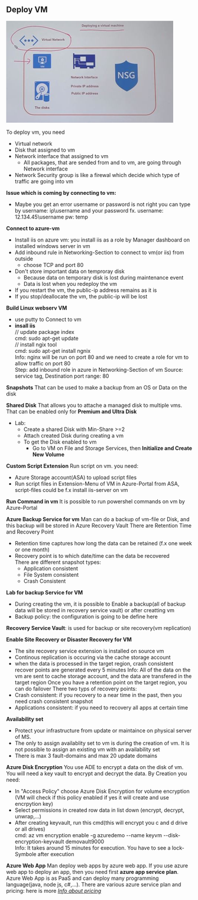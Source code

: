 ## Deploy VM

![alt text](https://github.com/MElashkr/az-104-labs/blob/main/Pictures/deploy-vm.JPG?row=true "Deploy vm")

To deploy vm, you need
- Virtual network
- Disk that assigned to vm
- Network interface that assigned to vm
  - All packages, that are sended from and to vm, are going through Network interface
- Network Security group is like a firewal which decide which type of traffic are going into vm

**Issue which is coming by connecting to vm:**
- Maybe you get an error username or password is not right
you can type by username: ip\username and your password
fx. username: 12.134.45\username
    pw: temp
  
**Connect to azure-vm**
- Install iis on azure vm: you install iis as a role by Manager dashboard on installed windows server in vm
- Add inbound rule in Networking-Section to connect to vm(or iis) from outside
  - choose TCP and port 80
- Don't store important data on temproray disk
  - Because data on temporary disk is lost during maintenance event
  - Data is lost when you redeploy the vm
- If you restart the vm, the public-ip address remains as it is
- If you stop/deallocate the vm, the public-ip will be lost

**Build Linux webserv VM**
- use putty to Connect to vm
- **insall iis**<br/>
// update package index<br/>
cmd: sudo apt-get update<br/>
// install ngix tool<br/>
cmd: sudo apt-get install ngnix<br/>
Info: nginx will be run on port 80 and we need to create a role for vm to allow traffic on port 80<br/>
Step: add inbound role in azure in Networking-Section of vm
Source: service tag, Destination port range: 80


**Snapshots**
That can be used to make a backup from an OS or Data on the disk

**Shared Disk**
That allows you to attache a managed disk to multiple vms. That can be enabled only for **Premium and Ultra Disk**

- Lab:
  - Create a shared Disk with Min-Share >=2
  - Attach created Disk during creating a vm 
  - To get the Disk enabled to vm
    - Go to VM on File and Storage Services, then **Initialize and Create New Volume**

**Custom Script Extension**
Run script on vm. you need:
- Azure Storage account(ASA) to upload script files
- Run script files in Extension-Menu of VM in Azure-Portal from ASA, script-files could be f.x install iis-server on vm

**Run Command in vm**
It is possible to run powershel commands on vm by Azure-Portal

**Azure Backup Service for vm**
Man can do a backup of vm-file or Disk, and this backup will be stored in Azure Recovery Vault
There are Retention Time and Recovery Point
- Retention time captures how long the data can be retained (f.x one week or one month)
- Recovery point is to which date/time can the data be recovered<br/>
There are different snapshot types:<br/>
  - Application consistent
  - File System consistent
  - Crash Consistent

**Lab for backup Service for VM**
- During creating the vm, it is possible to Enable a backup(all of backup data will be stored in recovery service vault) or after creatting vm
- Backup policy: the configuration is going to be define here

**Recovery Service Vault**: is used for backup or site recovery(vm replication)

**Enable Site Recovery or Disaster Recovery for VM**
- The site recovery service extension is installed on source vm
- Continous replication is occuring via the cache storage account
- when the data is processed in the target region, crash consistent recover points are generated every 5 minutes
Info: All of the data on the vm are sent to cache storage account, and the data are transfered in the target region
Once you have a retention point on the target region, you can do failover
There two typs of recovery points:
- Crash consistent: if you recovery to a near time in the past, then you need crash consistent snapshot
- Applications consistent: if you need to recovery all apps at certain time

**Availability set** 
- Protect your infrastructure from update or maintaince on physical server of MS.
- The only to assign availablity set to vm is during the creation of vm. It is not possible to assign an existing vm with an availability set
- There is max 3 fault-domains and max 20 update domains

**Azure Disk Encryption**
You use ADE to encrypt a data on the disk of vm. You will need a key vault to encrypt and decrypt the data.
By Creation you need:
  - In "Access Policy" choose Azure Disk Encryption for volume encryption (VM will check if this policy enabled if yes it will create and use encrpytion key)
  - Select permissions in created row data in list down (encrypt, decrypt, unwrap,...)
  - After creating keyvault, run this cmd(this will encrypt you c and d drive or all drives) <br/>
  cmd: az vm encryption enable -g azuredemo --name keyvm --disk-encryption-keyvault demovault9000 <br/>
  Info: It takes around 15 minutes for execution. You have to see a lock-Symbole after execution

**Azure Web App**
Man deploy web apps by azure web app. If you use azure web app to deploy an app, then you need first **azure app service plan**. Azure Web App is as PaaS and can deploy many programming language(java, node js, c#,...).
There are various azure service plan and pricing: here is more *[Info about pricing](https://azure.microsoft.com/en-us/pricing/details/app-service/windows/)*


